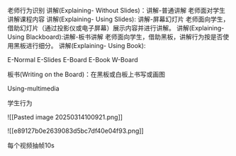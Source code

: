 老师行为识别
讲解(Explaining- Without Slides)：讲解-普通讲解 老师面对学生讲解课程内容
讲解(Explaining- Using Slides): 讲解-屏幕幻灯片 老师面向学生，借助幻灯片（通过投影仪或电子屏幕）展示内容并进行讲解。
讲解(Explaining- Using Blackboard):讲解-板书讲解 老师面向学生，借助黑板，讲解行为按是否使用黑板进行细分。
讲解(Explaining- Using Book):

E-Normal
E-Slides
E-Board
E-Book
W-Board

板书(Writing on the Board)：在黑板或白板上书写或画图

Using-multimedia 


学生行为

![[Pasted image 20250314100921.png]]

![[e89127b0e2639083d5bc7df40e04f93.png]]

每个视频抽帧10s